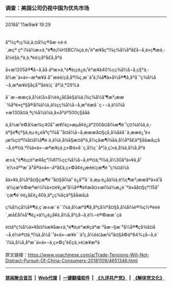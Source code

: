 ### 调查：美国公司仍视中国为优先市场
------------------------

<div class="published">
 <span class="date" title="ä¸­å½æ¶é´">
  <time datetime="2018-11-09T19:29:10+08:00">
   2018å¹´11æ9æ¥ 19:29
  </time>
 </span>
</div>
<br/>
<div class="wsw">
 <p>
  å°½ç®¡ç¾ä¸­ä¸¤å½ç®åæ·±é·è´¸æçº çº·ï¼ä½æ±ä¸°é¶è¡ï¼HSBCï¼çä¸é¡¹è°æ¥åç°ï¼ç¾å½åºå£å¬å¸ä»ç¶æä¸­å½è§ä¸ºä¸ä¸ªéè¦çåºå£å¸åºã
 </p>
 <p>
  å±æ1205å®¶å¬å¸åå äºæ±ä¸°é¶è¡çè¿é¡¹è°æ¥ã40%çç¾å½å¬å¸ç§°ä¸­å½æ¯ä»ä»¬æªæ¥å å¹´æéè¦çå¸åºï¼ç¸æ¯ä¹ä¸ï¼å¶ä»å½å®¶å¸åºå¯¹ç¾å½å¬å¸æªæ¥è§åçå¹³åéè¦ç¨åº¦ä¸º29%ã
 </p>
 <p>
  å¨æ¬ææçä¸­å½é¦å±å½éè¿å£åè§ä¼ä¸ï¼ç¾å½å¹¶æ²¡ææ´¾åºé«çº§å®åï¼ä½ä¸ä¼çç¾å½å¬å¸æ°éæå¨ç¬¬ä¸ä½ï¼å±æ130å¤ä¸ªç¾å½ä¼ä¸å±åºäº500ç§ååã
 </p>
 <p>
  ä¸­å½æ¹é©å¼æ¾ç40å¹´æ¥ï¼ç»æµå¢é¿äº200å¤åï¼æ¶è´¹ç¤¾ä¼ä¸ä¸­äº§é¶çº§ä¸èµ·è¿éåºç°ï¼å¯¹å¤å½å¬å¸æææå¤§çå¸å¼åãå¨ä¸æ­æè¿¹è±¡æ¾ç¤ºï¼å¤å½å¶é ä¸ä¼ä¸å¼å§æ¤åºä¸­å½çåæ¶ï¼åä¸­å½åºå£äº§ååæå¡çå¬å¸è®¤ä¸ºï¼ä»ä»¬æªæ¥çä¸ç»©ä»å¨ç¸å½ç¨åº¦ä¸ç¦»ä¸å¼ä¸­å½å¸åºã
 </p>
 <p>
  æ±ä¸°é¶è¡çè°æ¥åç°ï¼61%çç¾å½å¬å¸è®¤ä¸ºï¼ä¸­å½30å²ä»¥ä¸å¹´è½»äººæ¯å³å®ä»ä»¬åºå£ä¸ç»©å¢é¿æéè¦çæ¶è´¹ç¾¤ä½ã
 </p>
 <p>
  åä»¥ä¸­å½åºå¤§çæ¶è´¹å¤§åï¼ä¹ è¿å¹³å¨ä¸æµ·è¿åä¼ä¸è½ç¶æ²¡ææåºä»ä¹å·ä½çæ¹é©æªæ½ï¼ä»¤è¥¿æ¹å½å®¶é¢æå¤±æï¼ä½æ¿è¯ºä»åå¤§çº¦15å¹´çæ¶é´éè¿å£è¿40ä¸äº¿ç¾åçäº§ååæå¡ã
 </p>
 <p>
  ç¾å½ç­å½å®¶ä¸ç´æ±æ¨è¯´ï¼ä¸­å½æºå¶å¸åºçå¼ºå¤§å¸å¼åï¼è®¾ç½®ééè´¸æå£åï¼å¹¶è¿«ä½¿è¿å¥ä¸­å½å¸åºçå¬å¸è½¬è®©ææ¯ç­ã
 </p>
 <p>
  é¤äºç¾å½ä»¥å¤ï¼æ¥åæ±ä¸°é¶è¡è°æ¥çäºæ´²åæ¬§æ´²å½å®¶çå¾å¤å¬å¸é½è®¤ä¸ºï¼ä¸­å½å¯¹ä»ä»¬æ¥è¯´ä¹ç¸å½éè¦ãæ¾³å¤§å©äº84%çå¬å¸è¯´ï¼ä¸­å½å¸åºæ¯ä»ä»¬ä¸ç»©ç¹è£çä¸»è¦æ¥æºã
 </p>
</div>

原文链接：https://www.voachinese.com/a/Trade-Tensions-Will-Not-Distract-Pursuit-Of-China-Consumers-20181109/4651346.html


------------------------
#### [禁闻聚合首页](https://github.com/gfw-breaker/banned-news/blob/master/README.md) &nbsp;|&nbsp; [Web代理](https://github.com/gfw-breaker/open-proxy/blob/master/README.md) &nbsp;|&nbsp;  [一键翻墙软件](https://github.com/gfw-breaker/nogfw/blob/master/README.md) &nbsp;|&nbsp; [《九评共产党》](https://github.com/gfw-breaker/9ping.md/blob/master/README.md#九评之一评共产党是什么) &nbsp;|&nbsp; [《解体党文化》](https://github.com/gfw-breaker/jtdwh.md/blob/master/README.md#绪论)